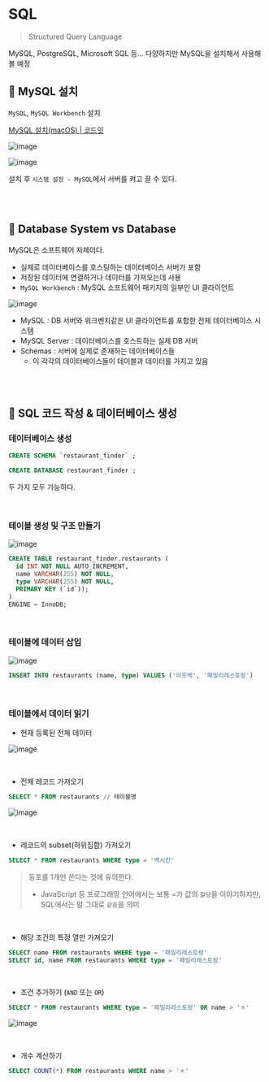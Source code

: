# SQL

> Structured Query Language

MySQL, PostgreSQL, Microsoft SQL 등… 다양하지만 MySQL을 설치해서 사용해 볼 예정

## 📌 MySQL 설치

`MySQL`, `MySQL Workbench` 설치

[MySQL 설치(macOS) | 코드잇](https://www.codeit.kr/tutorials/5/MySQL-설치-macOS)

![image](https://github.com/xoxojw/100-days-of-web-development/assets/124491335/3530134b-baeb-4066-9086-20aea55745eb)

![image](https://github.com/xoxojw/100-days-of-web-development/assets/124491335/a052d954-38bd-4a7b-a467-e4b0e9752f7d)

설치 후 `시스템 설정 - MySQL`에서 서버를 켜고 끌 수 있다.

<br>
<br>

## 📌 Database System vs Database

MySQL은 소프트웨어 자체이다.

- 실제로 데이터베이스를 호스팅하는 데이터베이스 서버가 포함
- 저장된 데이터에 연결하거나 데이터를 가져오는데 사용
- `MySQL Workbench` : MySQL 소프트웨어 패키지의 일부인 UI 클라이언트

![image](https://github.com/xoxojw/100-days-of-web-development/assets/124491335/9be2a064-8eb4-4bcc-9587-8687e665fce6)

- MySQL : DB 서버와 워크벤치같은 UI 클라이언트를 포함한 전체 데이터베이스 시스템
- MySQL Server : 데이터베이스를 호스트하는 실제 DB 서버
- Schemas : 서버에 실제로 존재하는 데이터베이스들
    - 이 각각의 데이터베이스들이 테이블과 데이터를 가지고 있음

<br>
<br>

## 📌 SQL 코드 작성 & 데이터베이스 생성

### 데이터베이스 생성

```sql
CREATE SCHEMA `restaurant_finder` ;
```

```sql
CREATE DATABASE restaurant_finder ;
```

두 가지 모두 가능하다.

<br>

### 테이블 생성 및 구조 만들기

![image](https://github.com/xoxojw/100-days-of-web-development/assets/124491335/158c9b2a-12cd-4ffd-adb5-b88fe097c9b0)

```sql
CREATE TABLE restaurant_finder.restaurants (
  id INT NOT NULL AUTO_INCREMENT,
  name VARCHAR(255) NOT NULL,
  type VARCHAR(255) NOT NULL,
  PRIMARY KEY (`id`));
)
ENGINE = InnoDB;
```

<br>

### 테이블에 데이터 삽입

![image](https://github.com/xoxojw/100-days-of-web-development/assets/124491335/23573647-657c-41d5-89fa-a4c6412bf59d)

```sql
INSERT INTO restaurants (name, type) VALUES ('아웃백', '패밀리레스토랑')
```

<br>

### 테이블에서 데이터 읽기

- 현재 등록된 전체 데이터

![image](https://github.com/xoxojw/100-days-of-web-development/assets/124491335/91adaa07-363c-4f4a-8f7d-46632c32d405)

<br>

- 전체 레코드 가져오기

```sql
SELECT * FROM restaurants // 테이블명
```

![image](https://github.com/xoxojw/100-days-of-web-development/assets/124491335/4df8c6e0-d42c-4e65-9126-bbdfc5c4bc93)

<br>

- 레코드의 subset(하위집합) 가져오기

```sql
SELECT * FROM restaurants WHERE type = '멕시칸'
```

> 등호를 1개만 쓴다는 것에 유의한다.
> 
> - JavaScript 등 프로그래밍 언어에서는 보통 =가 값의 `할당`을 이야기하지만, SQL에서는 말 그대로 `같음`을 의미

<br>

- 해당 조건의 특정 열만 가져오기

```sql
SELECT name FROM restaurants WHERE type = '패밀리레스토랑'
SELECT id, name FROM restaurants WHERE type = '패밀리레스토랑'
```

<br>

- 조건 추가하기 (`AND` 또는 `OR`)

```sql
SELECT * FROM restaurants WHERE type = '패밀리레스토랑' OR name > 'ㅊ'
```

![image](https://github.com/xoxojw/100-days-of-web-development/assets/124491335/93dba128-b07f-4166-b66c-ef38ef17ee33)

<br>

- 개수 계산하기
```sql
SELECT COUNT(*) FROM restaurants WHERE name > 'ㅊ'
```

<br>
<br>